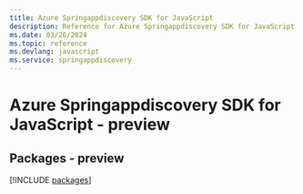 ```yaml
---
title: Azure Springappdiscovery SDK for JavaScript
description: Reference for Azure Springappdiscovery SDK for JavaScript
ms.date: 03/26/2024
ms.topic: reference
ms.devlang: javascript
ms.service: springappdiscovery
---
```

# Azure Springappdiscovery SDK for JavaScript - preview
## Packages - preview
[!INCLUDE [packages](springappdiscovery-index.md)]
